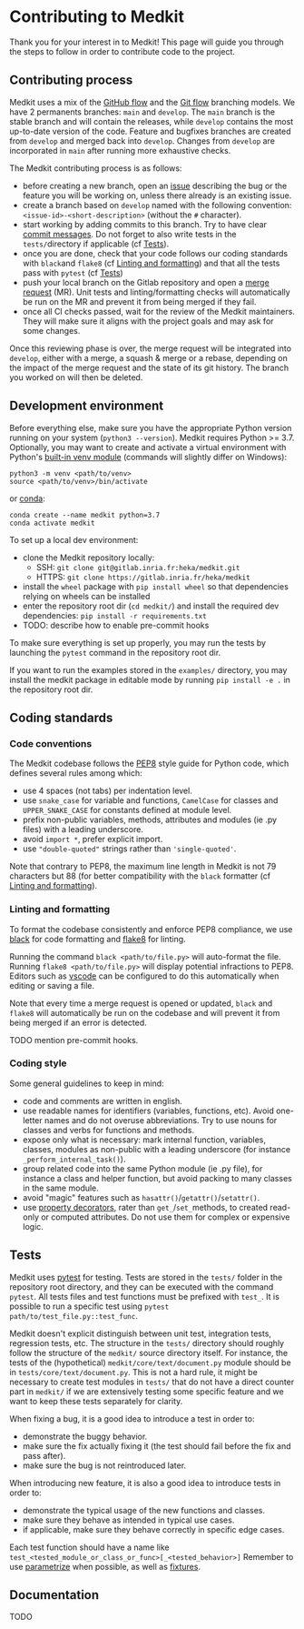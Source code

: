 # Contributing to Medkit

Thank you for your interest in to Medkit! This page will guide you through the steps to follow in order to contribute code to the project.

## Contributing process

Medkit uses a mix of the [GitHub flow](https://docs.github.com/en/get-started/quickstart/github-flow) and the [Git flow](https://nvie.com/posts/a-successful-git-branching-model/) branching models. We have 2 permanents branches: `main` and `develop`. The `main` branch is the stable branch and will contain the releases, while `develop` contains the most up-to-date version of the code. Feature and bugfixes branches are created from `develop` and merged back into `develop`. Changes from `develop` are incorporated in `main` after running more exhaustive checks.

The Medkit contributing process is as follows:
- before creating a new branch, open an [issue](https://gitlab.inria.fr/heka/medkit/-/issues/) describing the bug or the feature you will be working on, unless there already is an existing issue.
- create a branch based on `develop` named with the following convention: `<issue-id>-<short-description>` (without the `#` character).
- start working by adding commits to this branch. Try to have clear [commit messages](https://cbea.ms/git-commit/). Do not forget to also write tests in the `tests/`directory if applicable (cf [Tests](#tests)).
- once you are done, check that your code follows our coding standards with `black`and `flake8` (cf [Linting and formatting](#linting-and-formatting)) and that all the tests pass with `pytest` (cf [Tests](#tests))
- push your local branch on the Gitlab repository and open a [merge request](https://gitlab.inria.fr/heka/medkit/-/merge_requests) (MR). Unit tests and linting/formatting checks will automatically be run on the MR and prevent it from being merged if they fail.
- once all CI checks passed, wait for the review of the Medkit maintainers. They will make sure it aligns with the project goals and may ask for some changes.

Once this reviewing phase is over, the merge request will be integrated into `develop`, either with a merge, a squash & merge or a rebase, depending on the impact of the merge request and the state of its git history. The branch you worked on will then be deleted.

## Development environment

Before everything else, make sure you have the appropriate Python version running on your system (`python3 --version`). Medkit requires Python >= 3.7. Optionally, you may want to create and activate a virtual environment with Python's [built-in venv module](https://docs.python.org/3/library/venv.html) (commands will slightly differ on Windows):

```shell
python3 -m venv <path/to/venv>
source <path/to/venv>/bin/activate
```

or [conda](https://conda.io):

```shell
conda create --name medkit python=3.7
conda activate medkit
```

To set up a local dev environment:
- clone the Medkit repository locally:
  - SSH: `git clone git@gitlab.inria.fr:heka/medkit.git`
  - HTTPS: `git clone https://gitlab.inria.fr/heka/medkit`
- install the `wheel` package with `pip install wheel` so that dependencies relying on wheels can be installed
- enter the repository root dir (`cd medkit/`) and install the required dev dependencies: `pip install -r requirements.txt`
- TODO: describe how to enable pre-commit hooks

To make sure everything is set up properly, you may run the tests by launching the `pytest` command in the repository root dir.

If you want to run the examples stored in the `examples/` directory, you may install the medkit package in editable mode by running `pip install -e .` in the repository root dir.

## Coding standards
### Code conventions

The Medkit codebase follows the [PEP8](https://www.python.org/dev/peps/pep-0008/) style guide for Python code, which defines several rules among which:
- use 4 spaces (not tabs) per indentation level.
- use `snake_case` for variable and functions, `CamelCase` for classes and `UPPER_SNAKE_CASE` for constants defined at module level.
- prefix non-public variables, methods, attributes and modules (ie .py files) with a leading underscore.
- avoid `import *`, prefer explicit import.
- use `"double-quoted"` strings rather than `'single-quoted'`.

Note that contrary to PEP8, the maximum line length in Medkit is not 79 characters but 88 (for better compatibility with the `black` formatter (cf [Linting and formatting](#linting-and-formatting)).

### Linting and formatting

To format the codebase consistently and enforce PEP8 compliance, we use [black](https://github.com/ambv/black) for code formatting and [flake8](https://github.com/ambv/black) for linting.

Running the command `black <path/to/file.py>` will auto-format the file. Running `flake8 <path/to/file.py>` will display potential infractions to PEP8. Editors such as [vscode](https://code.visualstudio.com/) can be configured to do this automatically when editing or saving a file.

Note that every time a merge request is opened or updated, `black` and `flake8` will automatically be run on the codebase and will prevent it from being merged if an error is detected.

TODO mention pre-commit hooks.

### Coding style

Some general guidelines to keep in mind:
- code and comments are written in english.
- use readable names for identifiers (variables, functions, etc). Avoid one-letter names and do not overuse abbreviations. Try to use nouns for classes and verbs for functions and methods.
- expose only what is necessary: mark internal function, variables, classes, modules as non-public with a leading underscore (for instance `_perform_internal_task()`).
- group related code into the same Python module (ie .py file), for instance a class and helper function, but avoid packing to many classes in the same module.
- avoid "magic" features such as `hasattr()`/`getattr()`/`setattr()`.
- use [property decorators](https://docs.python.org/3/library/functions.html#property), rater than `get_`/`set_`methods, to created read-only or computed attributes. Do not use them for complex or expensive logic.

## Tests

Medkit uses [pytest](https://docs.pytest.org/) for testing. Tests are stored in the `tests/` folder in the repository root directory, and they can be executed with the command `pytest`. All tests files and test functions must be prefixed with `test_`.  It is possible to run a specific test using `pytest path/to/test_file.py::test_func`.

Medkit doesn't explicit distinguish between unit test, integration tests, regression tests, etc. The structure in the `tests/` directory should roughly follow the structure of the `medkit/` source directory itself. For instance, the tests of the (hypothetical) `medkit/core/text/document.py` module should be in `tests/core/text/document.py`. This is not a hard rule, it might be necessary to create test modules in `tests/` that do not have a direct counter part in `medkit/` if we are extensively testing some specific feature and we want to keep these tests separately for clarity.

When fixing a bug, it is a good idea to introduce a test in order to:
- demonstrate the buggy behavior.
- make sure the fix actually fixing it (the test should fail before the fix and pass after).
- make sure the bug is not reintroduced later.

When introducing new feature, it is also a good idea to introduce tests in order to:
- demonstrate the typical usage of the new functions and classes.
- make sure they behave as intended in typical use cases.
- if applicable, make sure they behave correctly in specific edge cases.

Each test function should have a name like `test_<tested_module_or_class_or_func>[_<tested_behavior>]` Remember to use [parametrize](https://docs.pytest.org/parametrize.html) when possible, as well as [fixtures](https://docs.pytest.org/fixture.html).

## Documentation

TODO

